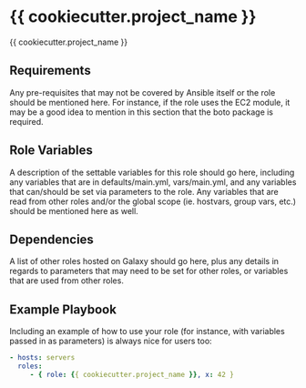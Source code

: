 # {{ cookiecutter.project_name }}


{{ cookiecutter.project_name }}

## Requirements

Any pre-requisites that may not be covered by Ansible itself or the role should be mentioned here.
For instance, if the role uses the EC2 module, it may be a good idea to mention in this section that
the boto package is required.

## Role Variables

A description of the settable variables for this role should go here, including any variables that
are in defaults/main.yml, vars/main.yml, and any variables that can/should be set via parameters to
the role. Any variables that are read from other roles and/or the global scope (ie. hostvars, group
vars, etc.) should be mentioned here as well.

## Dependencies

A list of other roles hosted on Galaxy should go here, plus any details in regards to parameters
that may need to be set for other roles, or variables that are used from other roles.

## Example Playbook

Including an example of how to use your role (for instance, with variables passed in as parameters)
is always nice for users too:

```yaml
- hosts: servers
  roles:
     - { role: {{ cookiecutter.project_name }}, x: 42 }
```
